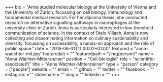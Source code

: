 +++
bio = "Anna studied molecular biology at the University of Vienna and the University of Zurich, focussing on cell biology, immunology and fundamental medical research. For her diploma thesis, she conducted research on alternative signalling pathways in macrophages at the university clinic in Zurich. Anna is particularly interested in low-threshold communication of science. In the context of Otelo Villach, Anna is now collecting and disseminating information on culinary sustainability and diversity, focussing on accessibility, a hands-on approach and the role of public space."
date = "2016-06-01T11:00:02+01:00"
featured = "anna-waechter-mit.jpg"
featuredalt = ""
featuredpath = "/img/person/"
name = "Anna Wächter-Mittersteiner"
position = "Cell-biologist"
role = "scientific-associate(f)"
title = "Anna Wächter-Mittersteiner"
type = "person"
category = ["people"]
website = ""
email = ""
github = ""
twitter = ""
facebook = ""
instagram =""
slideshare = ""
xing = ""
linkedin = ""
+++
